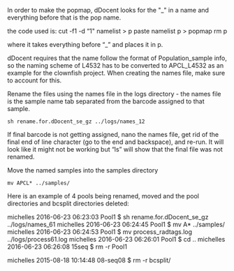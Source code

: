 In order to make the popmap,  dDocent looks for the "_" in a name and everything before that is the pop name.

the code used is:
cut -f1 -d “1" namelist > p
paste namelist p > popmap
rm p

where it takes everything before “_” and places it in p.

dDocent requires that the name follow the format of Population_sample info, so the naming scheme of L4532 has to be converted to APCL_L4532 as an example for the clownfish project.  When creating the names file, make sure to account for this.

Rename the files using the names file in the logs directory - the names file is the sample name tab separated from the barcode assigned to that sample.  

`sh rename.for.dDocent_se_gz ../logs/names_12`

If final barcode is not getting assigned, nano the names file, get rid of the final end of line character (go to the end and backspace), and re-run.  It will look like it might not be working but “ls” will show that the final file was not renamed.

Move the named samples into the samples directory 

`mv APCL* ../samples/`

Here is an example of 4 pools being renamed, moved and the pool directories and bcsplit directories deleted:

michelles 2016-06-23 06:23:03 Pool1 $ sh rename.for.dDocent_se_gz ../logs/names_61
michelles 2016-06-23 06:24:45 Pool1 $ mv A* ../samples/
michelles 2016-06-23 06:24:53 Pool1 $ mv process_radtags.log ../logs/process61.log
michelles 2016-06-23 06:26:01 Pool1 $ cd ..
michelles 2016-06-23 06:26:08 15seq $ rm -r Pool1

michelles 2015-08-18 10:14:48 08-seq08 $ rm -r bcsplit/
